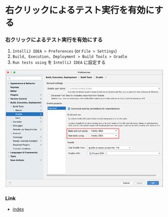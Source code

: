# 右クリックによるテスト実行を有効にする

### 右クリックによるテスト実行を有効にする

1. `IntelliJ IDEA > Preferences` (or `File > Settings`)
1. `Build, Execution, Deployment > Build Tools > Gradle`
1. `Run tests using` を `IntelliJ IDEA` に設定する

![](../basic/_images/build_tools_gradle.png)

### Link

- [index](../index_ja.md)
